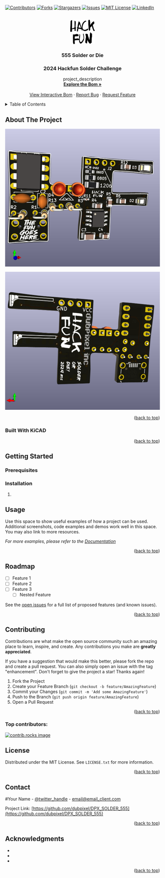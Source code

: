 <!-- Improved compatibility of back to top link: See: https://github.com/othneildrew/Best-README-Template/pull/73 -->
<a id="readme-top"></a>
<!--
*** Thanks for checking out the Best-README-Template. If you have a suggestion
*** that would make this better, please fork the repo and create a pull request
*** or simply open an issue with the tag "enhancement".
*** Don't forget to give the project a star!
*** Thanks again! Now go create something AMAZING! :D
-->



<!-- PROJECT SHIELDS -->
<!--
*** I'm using markdown "reference style" links for readability.
*** Reference links are enclosed in brackets [ ] instead of parentheses ( ).
*** See the bottom of this document for the declaration of the reference variables
*** for contributors-url, forks-url, etc. This is an optional, concise syntax you may use.
*** https://www.markdownguide.org/basic-syntax/#reference-style-links
-->
[![Contributors][contributors-shield]][contributors-url]
[![Forks][forks-shield]][forks-url]
[![Stargazers][stars-shield]][stars-url]
[![Issues][issues-shield]][issues-url]
[![MIT License][license-shield]][license-url]
[![LinkedIn][linkedin-shield]][linkedin-url]



<!-- PROJECT LOGO -->
<br />
<div align="center">
  <a href="https://github.com/dubpixel/DPX_SOLDER_555">
    <img src="images/logo.png" alt="Logo" width="80" height="80">
  </a>

<h3 align="center">555 Solder or Die </h3>
<h3 align="center">2024 Hackfun Solder Challenge </h3>

  <p align="center">
    project_description
    <br />
    <a href="https://github.com/dubpixel/DPX_SOLDER_555/tree/main/src/bom"><strong>Explore the Bom »</strong></a>
    <br />
    <br />
    <a href="https://dubpixel.github.io/DPX_SOLDER_555/ebom/index.html">View Interactive Bom</a>
    ·
    <a href="https://github.com/dubpixel/DPX_SOLDER_555/issues/new?labels=bug&template=bug-report---.md">Report Bug</a>
    ·
    <a href="https://github.com/dubpixel/DPX_SOLDER_555/issues/new?labels=enhancement&template=feature-request---.md">Request Feature</a>
  </p>
</div>



<!-- TABLE OF CONTENTS -->
<details>
  <summary>Table of Contents</summary>
  <ol>
    <li>
      <a href="#about-the-project">About The Project</a>
      <ul>
        <li><a href="#built-with">Built With</a></li>
      </ul>
    </li>
    <li>
      <a href="#getting-started">Getting Started</a>
      <ul>
        <li><a href="#prerequisites">Prerequisites</a></li>
        <li><a href="#installation">Installation</a></li>
      </ul>
    </li>
    <li><a href="#usage">Usage</a></li>
    <li><a href="#roadmap">Roadmap</a></li>
    <li><a href="#contributing">Contributing</a></li>
    <li><a href="#license">License</a></li>
    <li><a href="#contact">Contact</a></li>
    <li><a href="#acknowledgments">Acknowledgments</a></li>
  </ol>
</details>



<!-- ABOUT THE PROJECT -->
## About The Project


![FRONT][product-front]


![REAR][product-rear]


<p align="right">(<a href="#readme-top">back to top</a>)</p>

### Built With KiCAD

<!--
 * [![Next][Next.js]][Next-url]
 * [![React][React.js]][React-url]
 * [![Vue][Vue.js]][Vue-url]
 * [![Angular][Angular.io]][Angular-url]
 * [![Svelte][Svelte.dev]][Svelte-url]
 * [![Laravel][Laravel.com]][Laravel-url]
 * [![Bootstrap][Bootstrap.com]][Bootstrap-url]
 * [![JQuery][JQuery.com]][JQuery-url]
-->
<p align="right">(<a href="#readme-top">back to top</a>)</p>



<!-- GETTING STARTED -->
## Getting Started


### Prerequisites


### Installation

1.
<!-- USAGE EXAMPLES -->
## Usage

Use this space to show useful examples of how a project can be used. Additional screenshots, code examples and demos work well in this space. You may also link to more resources.

_For more examples, please refer to the [Documentation](https://example.com)_

<p align="right">(<a href="#readme-top">back to top</a>)</p>



<!-- ROADMAP -->
## Roadmap

- [ ] Feature 1
- [ ] Feature 2
- [ ] Feature 3
    - [ ] Nested Feature

See the [open issues](https://github.com/dubpixel/DPX_SOLDER_555/issues) for a full list of proposed features (and known issues).

<p align="right">(<a href="#readme-top">back to top</a>)</p>



<!-- CONTRIBUTING -->
## Contributing

Contributions are what make the open source community such an amazing place to learn, inspire, and create. Any contributions you make are **greatly appreciated**.

If you have a suggestion that would make this better, please fork the repo and create a pull request. You can also simply open an issue with the tag "enhancement".
Don't forget to give the project a star! Thanks again!

1. Fork the Project
2. Create your Feature Branch (`git checkout -b feature/AmazingFeature`)
3. Commit your Changes (`git commit -m 'Add some AmazingFeature'`)
4. Push to the Branch (`git push origin feature/AmazingFeature`)
5. Open a Pull Request

<p align="right">(<a href="#readme-top">back to top</a>)</p>

### Top contributors:

<a href="https://github.com/dubpixel/DPX_SOLDER_555/graphs/contributors">
  <img src="https://contrib.rocks/image?repo=dubpixel/DPX_SOLDER_555" alt="contrib.rocks image" />
</a>



<!-- LICENSE -->
## License

Distributed under the MIT License. See `LICENSE.txt` for more information.

<p align="right">(<a href="#readme-top">back to top</a>)</p>



<!-- CONTACT -->
## Contact

#Your Name - [@twitter_handle](https://twitter.com/twitter_handle) - email@email_client.com

Project Link: [https://github.com/dubpixel/DPX_SOLDER_555](https://github.com/dubpixel/DPX_SOLDER_555)

<p align="right">(<a href="#readme-top">back to top</a>)</p>



<!-- ACKNOWLEDGMENTS -->
## Acknowledgments

* []()
* []()
* []()

<p align="right">(<a href="#readme-top">back to top</a>)</p>



<!-- MARKDOWN LINKS & IMAGES -->
<!-- https://www.markdownguide.org/basic-syntax/#reference-style-links -->
[contributors-shield]: https://img.shields.io/github/contributors/dubpixel/DPX_SOLDER_555.svg?style=for-the-badge
[contributors-url]: https://github.com/dubpixel/DPX_SOLDER_555/graphs/contributors
[forks-shield]: https://img.shields.io/github/forks/gdubpixel/DPX_SOLDER_555.svg?style=for-the-badge
[forks-url]: https://github.com/dubpixel/DPX_SOLDER_555/network/members
[stars-shield]: https://img.shields.io/github/stars/dubpixel/DPX_SOLDER_555.svg?style=for-the-badge
[stars-url]: https://github.com/dubpixel/DPX_SOLDER_555/stargazers
[issues-shield]: https://img.shields.io/github/issues/dubpixel/DPX_SOLDER_555.svg?style=for-the-badge
[issues-url]: https://github.com/dubpixel/DPX_SOLDER_555/issues
[license-shield]: https://img.shields.io/github/license/dubpixel/DPX_SOLDER_555.svg?style=for-the-badge
[license-url]: https://github.com/dubpixel/DPX_SOLDER_555/blob/master/LICENSE.txt
[linkedin-shield]: https://img.shields.io/badge/-LinkedIn-black.svg?style=for-the-badge&logo=linkedin&colorB=555
[linkedin-url]: https://linkedin.com/in/linkedin_username
[product-screenshot]: images/screenshot.png
[product-front]: images/front.png
[product-rear]: images/rear.png
[Next.js]: https://img.shields.io/badge/next.js-000000?style=for-the-badge&logo=nextdotjs&logoColor=white
[Next-url]: https://nextjs.org/
[React.js]: https://img.shields.io/badge/React-20232A?style=for-the-badge&logo=react&logoColor=61DAFB
[React-url]: https://reactjs.org/
[Vue.js]: https://img.shields.io/badge/Vue.js-35495E?style=for-the-badge&logo=vuedotjs&logoColor=4FC08D
[Vue-url]: https://vuejs.org/
[Angular.io]: https://img.shields.io/badge/Angular-DD0031?style=for-the-badge&logo=angular&logoColor=white
[Angular-url]: https://angular.io/
[Svelte.dev]: https://img.shields.io/badge/Svelte-4A4A55?style=for-the-badge&logo=svelte&logoColor=FF3E00
[Svelte-url]: https://svelte.dev/
[Laravel.com]: https://img.shields.io/badge/Laravel-FF2D20?style=for-the-badge&logo=laravel&logoColor=white
[Laravel-url]: https://laravel.com
[Bootstrap.com]: https://img.shields.io/badge/Bootstrap-563D7C?style=for-the-badge&logo=bootstrap&logoColor=white
[Bootstrap-url]: https://getbootstrap.com
[JQuery.com]: https://img.shields.io/badge/jQuery-0769AD?style=for-the-badge&logo=jquery&logoColor=white
[JQuery-url]: https://jquery.com 
